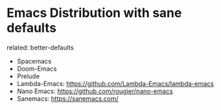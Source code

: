 # Emacs Distribution with sane defaults

related: better-defaults

- Spacemacs
- Doom-Emacs
- Prelude
- Lambda-Emacs: https://github.com/Lambda-Emacs/lambda-emacs
- Nano Emacs: https://github.com/rougier/nano-emacs
- Sanemacs: https://sanemacs.com/
